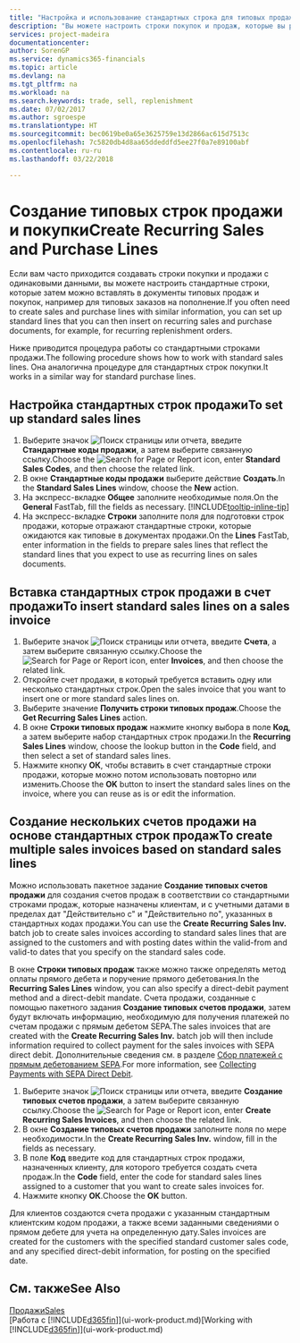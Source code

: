 ```yaml
---
title: "Настройка и использование стандартных строка для типовых продаж и покупок | Документы Майкрософт"
description: "Вы можете настроить строки покупок и продаж, которые вы регулярно осуществляете, а затем вставлять их в документы продажи и покупки, чтобы быстро заполнять строки стандартной информацией."
services: project-madeira
documentationcenter: 
author: SorenGP
ms.service: dynamics365-financials
ms.topic: article
ms.devlang: na
ms.tgt_pltfrm: na
ms.workload: na
ms.search.keywords: trade, sell, replenishment
ms.date: 07/02/2017
ms.author: sgroespe
ms.translationtype: HT
ms.sourcegitcommit: bec0619be0a65e3625759e13d2866ac615d7513c
ms.openlocfilehash: 7c5820db4d8aa65ddeddfd5ee27f0a7e89100abf
ms.contentlocale: ru-ru
ms.lasthandoff: 03/22/2018

---
```

# <a name="create-recurring-sales-and-purchase-lines"></a><span data-ttu-id="e35fd-103">Создание типовых строк продажи и покупки</span><span class="sxs-lookup"><span data-stu-id="e35fd-103">Create Recurring Sales and Purchase Lines</span></span>
<span data-ttu-id="e35fd-104">Если вам часто приходится создавать строки покупки и продажи с одинаковыми данными, вы можете настроить стандартные строки, которые затем можно вставлять в документы типовых продаж и покупок, например для типовых заказов на пополнение.</span><span class="sxs-lookup"><span data-stu-id="e35fd-104">If you often need to create sales and purchase lines with similar information, you can set up standard lines that you can then insert on recurring sales and purchase documents, for example, for recurring replenishment orders.</span></span>  

<span data-ttu-id="e35fd-105">Ниже приводится процедура работы со стандартными строками продажи.</span><span class="sxs-lookup"><span data-stu-id="e35fd-105">The following procedure shows how to work with standard sales lines.</span></span> <span data-ttu-id="e35fd-106">Она аналогична процедуре для стандартных строк покупки.</span><span class="sxs-lookup"><span data-stu-id="e35fd-106">It works in a similar way for standard purchase lines.</span></span>  

## <a name="to-set-up-standard-sales-lines"></a><span data-ttu-id="e35fd-107">Настройка стандартных строк продажи</span><span class="sxs-lookup"><span data-stu-id="e35fd-107">To set up standard sales lines</span></span>  
1. <span data-ttu-id="e35fd-108">Выберите значок ![Поиск страницы или отчета](media/ui-search/search_small.png "Значок поиска страницы или отчета"), введите **Стандартные коды продажи**, а затем выберите связанную ссылку.</span><span class="sxs-lookup"><span data-stu-id="e35fd-108">Choose the ![Search for Page or Report](media/ui-search/search_small.png "Search for Page or Report icon") icon, enter **Standard Sales Codes**, and then choose the related link.</span></span>  
2. <span data-ttu-id="e35fd-109">В окне **Стандартные коды продажи** выберите действие **Создать**.</span><span class="sxs-lookup"><span data-stu-id="e35fd-109">In the **Standard Sales Lines** window, choose the **New** action.</span></span>  
3. <span data-ttu-id="e35fd-110">На экспресс-вкладке **Общее** заполните необходимые поля.</span><span class="sxs-lookup"><span data-stu-id="e35fd-110">On the **General** FastTab, fill the fields as necessary.</span></span> [!INCLUDE[tooltip-inline-tip](includes/tooltip-inline-tip_md.md)]  
4. <span data-ttu-id="e35fd-111">На экспресс-вкладке **Строки** заполните поля для подготовки строк продажи, которые отражают стандартные строки, которые ожидаются как типовые в документах продажи.</span><span class="sxs-lookup"><span data-stu-id="e35fd-111">On the **Lines** FastTab, enter information in the fields to prepare sales lines that reflect the standard lines that you expect to use as recurring lines on sales documents.</span></span>  

## <a name="to-insert-standard-sales-lines-on-a-sales-invoice"></a><span data-ttu-id="e35fd-112">Вставка стандартных строк продажи в счет продажи</span><span class="sxs-lookup"><span data-stu-id="e35fd-112">To insert standard sales lines on a sales invoice</span></span>
1. <span data-ttu-id="e35fd-113">Выберите значок ![Поиск страницы или отчета](media/ui-search/search_small.png "Значок поиска страницы или отчета"), введите **Счета**, а затем выберите связанную ссылку.</span><span class="sxs-lookup"><span data-stu-id="e35fd-113">Choose the ![Search for Page or Report](media/ui-search/search_small.png "Search for Page or Report icon") icon, enter **Invoices**, and then choose the related link.</span></span>
2. <span data-ttu-id="e35fd-114">Откройте счет продажи, в который требуется вставить одну или несколько стандартных строк.</span><span class="sxs-lookup"><span data-stu-id="e35fd-114">Open the sales invoice that you want to insert one or more standard sales lines on.</span></span>
3. <span data-ttu-id="e35fd-115">Выберите значение **Получить строки типовых продаж**.</span><span class="sxs-lookup"><span data-stu-id="e35fd-115">Choose the **Get Recurring Sales Lines** action.</span></span>
4. <span data-ttu-id="e35fd-116">В окне **Строки типовых продаж** нажмите кнопку выбора в поле **Код**, а затем выберите набор стандартных строк продажи.</span><span class="sxs-lookup"><span data-stu-id="e35fd-116">In the **Recurring Sales Lines** window, choose the lookup button in the **Code** field, and then select a set of standard sales lines.</span></span>
5. <span data-ttu-id="e35fd-117">Нажмите кнопку **ОК**, чтобы вставить в счет стандартные строки продажи, которые можно потом использовать повторно или изменить.</span><span class="sxs-lookup"><span data-stu-id="e35fd-117">Choose the **OK** button to insert the standard sales lines on the invoice, where you can reuse as is or edit the information.</span></span>

## <a name="to-create-multiple-sales-invoices-based-on-standard-sales-lines"></a><span data-ttu-id="e35fd-118">Создание нескольких счетов продажи на основе стандартных строк продаж</span><span class="sxs-lookup"><span data-stu-id="e35fd-118">To create multiple sales invoices based on standard sales lines</span></span>
<span data-ttu-id="e35fd-119">Можно использовать пакетное задание **Создание типовых счетов продажи** для создания счетов продаж в соответствии со стандартными строками продаж, которые назначены клиентам, и с учетными датами в пределах дат "Действительно с" и "Действительно по", указанных в стандартных кодах продажи.</span><span class="sxs-lookup"><span data-stu-id="e35fd-119">You can use the **Create Recurring Sales Inv.** batch job to create sales invoices according to standard sales lines that are assigned to the customers and with posting dates within the valid-from and valid-to dates that you specify on the standard sales code.</span></span>

<span data-ttu-id="e35fd-120">В окне **Строки типовых продаж** также можно также определять метод оплаты прямого дебета и поручение прямого дебетования.</span><span class="sxs-lookup"><span data-stu-id="e35fd-120">In the **Recurring Sales Lines** window, you can also specify a direct-debit payment method and a direct-debit mandate.</span></span> <span data-ttu-id="e35fd-121">Счета продажи, созданные с помощью пакетного задания **Создание типовых счетов продажи**, затем будут включать информацию, необходимую для получения платежей по счетам продажи с прямым дебетом SEPA.</span><span class="sxs-lookup"><span data-stu-id="e35fd-121">The sales invoices that are created with the **Create Recurring Sales Inv.** batch job will then include information required to collect payment for the sales invoices with SEPA direct debit.</span></span> <span data-ttu-id="e35fd-122">Дополнительные сведения см. в разделе [Сбор платежей с прямым дебетованием SEPA](finance-collect-payments-with-sepa-direct-debit.md).</span><span class="sxs-lookup"><span data-stu-id="e35fd-122">For more information, see [Collecting Payments with SEPA Direct Debit](finance-collect-payments-with-sepa-direct-debit.md).</span></span>

1. <span data-ttu-id="e35fd-123">Выберите значок ![Поиск страницы или отчета](media/ui-search/search_small.png "Значок поиска страницы или отчета"), введите **Создание типовых счетов продажи**, а затем выберите связанную ссылку.</span><span class="sxs-lookup"><span data-stu-id="e35fd-123">Choose the ![Search for Page or Report](media/ui-search/search_small.png "Search for Page or Report icon") icon, enter **Create Recurring Sales Invoices**, and then choose the related link.</span></span>
2. <span data-ttu-id="e35fd-124">В окне **Создание типовых счетов продажи** заполните поля по мере необходимости.</span><span class="sxs-lookup"><span data-stu-id="e35fd-124">In the **Create Recurring Sales Inv.** window, fill in the fields as necessary.</span></span>
3. <span data-ttu-id="e35fd-125">В поле **Код** введите код для стандартных строк продажи, назначенных клиенту, для которого требуется создать счета продаж.</span><span class="sxs-lookup"><span data-stu-id="e35fd-125">In the **Code** field, enter the code for standard sales lines assigned to a customer that you want to create sales invoices for.</span></span>
4. <span data-ttu-id="e35fd-126">Нажмите кнопку **ОК**.</span><span class="sxs-lookup"><span data-stu-id="e35fd-126">Choose the **OK** button.</span></span>

<span data-ttu-id="e35fd-127">Для клиентов создаются счета продажи с указанным стандартным клиентским кодом продажи, а также всеми заданными сведениями о прямом дебете для учета на определенную дату.</span><span class="sxs-lookup"><span data-stu-id="e35fd-127">Sales invoices are created for the customers with the specified standard customer sales code, and any specified direct-debit information, for posting on the specified date.</span></span>

## <a name="see-also"></a><span data-ttu-id="e35fd-128">См. также</span><span class="sxs-lookup"><span data-stu-id="e35fd-128">See Also</span></span>  
[<span data-ttu-id="e35fd-129">Продажи</span><span class="sxs-lookup"><span data-stu-id="e35fd-129">Sales</span></span>](sales-manage-sales.md)  
<span data-ttu-id="e35fd-130">[Работа с [!INCLUDE[d365fin](includes/d365fin_md.md)]](ui-work-product.md)</span><span class="sxs-lookup"><span data-stu-id="e35fd-130">[Working with [!INCLUDE[d365fin](includes/d365fin_md.md)]](ui-work-product.md)</span></span>

